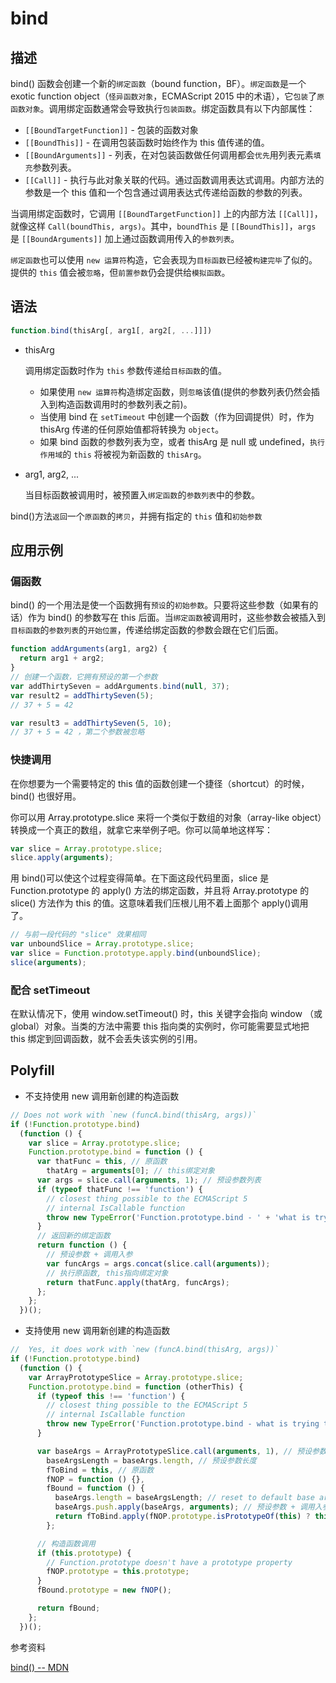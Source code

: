 # bind

## 描述

bind() 函数会创建一个新的`绑定函数`（bound function，BF）。`绑定函数`是一个 exotic function object（`怪异函数对象`，ECMAScript 2015 中的术语），它`包装`了`原函数对象`。调用绑定函数通常会导致执行`包装函数`。绑定函数具有以下内部属性：

- `[[BoundTargetFunction]]` - 包装的函数对象
- `[[BoundThis]]` - 在调用包装函数时始终作为 this 值传递的值。
- `[[BoundArguments]]` - 列表，在对包装函数做任何调用都会`优先`用列表元素`填充`参数列表。
- `[[Call]]` - 执行与此对象关联的代码。通过函数调用表达式调用。内部方法的参数是一个 this 值和一个包含通过调用表达式传递给函数的参数的列表。

当调用绑定函数时，它调用 `[[BoundTargetFunction]]` 上的内部方法 `[[Call]]`，就像这样 `Call(boundThis, args)`。其中，`boundThis` 是 `[[BoundThis]]`，`args` 是 `[[BoundArguments]]` 加上通过函数调用传入的`参数列表`。

`绑定函数`也可以使用 `new 运算符`构造，它会表现为`目标函数`已经被`构建完毕`了似的。提供的 `this` 值会被`忽略`，但`前置参数`仍会提供给`模拟函数`。

## 语法

```js
function.bind(thisArg[, arg1[, arg2[, ...]]])
```

- thisArg

  调用绑定函数时作为 `this` 参数传递给`目标函数`的值。

  - 如果使用 `new 运算符`构造绑定函数，则`忽略`该值(提供的参数列表仍然会插入到构造函数调用时的参数列表之前)。
  - 当使用 bind 在 `setTimeout` 中创建一个函数（作为回调提供）时，作为 thisArg 传递的任何原始值都将转换为 `object`。
  - 如果 bind 函数的参数列表为空，或者 thisArg 是 null 或 undefined，`执行作用域`的 `this` 将被视为新函数的 `thisArg`。

- arg1, arg2, ...

  当目标函数被调用时，被预置入`绑定函数`的`参数列表`中的参数。

bind()方法`返回`一个`原函数`的`拷贝`，并拥有指定的 `this` 值和`初始参数`

## 应用示例

### 偏函数

bind() 的一个用法是使一个函数拥有`预设`的`初始参数`。只要将这些参数（如果有的话）作为 bind() 的参数写在 this 后面。当`绑定函数`被调用时，这些参数会被插入到`目标函数`的`参数列表`的`开始位置`，传递给绑定函数的参数会跟在它们后面。

```js
function addArguments(arg1, arg2) {
  return arg1 + arg2;
}
// 创建一个函数，它拥有预设的第一个参数
var addThirtySeven = addArguments.bind(null, 37);
var result2 = addThirtySeven(5);
// 37 + 5 = 42

var result3 = addThirtySeven(5, 10);
// 37 + 5 = 42 ，第二个参数被忽略
```

### 快捷调用

在你想要为一个需要特定的 this 值的函数创建一个捷径（shortcut）的时候，bind() 也很好用。

你可以用 Array.prototype.slice 来将一个类似于数组的对象（array-like object）转换成一个真正的数组，就拿它来举例子吧。你可以简单地这样写：

```js
var slice = Array.prototype.slice;
slice.apply(arguments);
```

用 bind()可以使这个过程变得简单。在下面这段代码里面，slice 是 Function.prototype 的 apply() 方法的绑定函数，并且将 Array.prototype 的 slice() 方法作为 this 的值。这意味着我们压根儿用不着上面那个 apply()调用了。

```js
// 与前一段代码的 "slice" 效果相同
var unboundSlice = Array.prototype.slice;
var slice = Function.prototype.apply.bind(unboundSlice);
slice(arguments);
```

### 配合 setTimeout

在默认情况下，使用 window.setTimeout() 时，this 关键字会指向 window （或 global）对象。当类的方法中需要 this 指向类的实例时，你可能需要显式地把 this 绑定到回调函数，就不会丢失该实例的引用。

## Polyfill

- 不支持使用 new 调用新创建的构造函数

```js
// Does not work with `new (funcA.bind(thisArg, args))`
if (!Function.prototype.bind)
  (function () {
    var slice = Array.prototype.slice;
    Function.prototype.bind = function () {
      var thatFunc = this, // 原函数
        thatArg = arguments[0]; // this绑定对象
      var args = slice.call(arguments, 1); // 预设参数列表
      if (typeof thatFunc !== 'function') {
        // closest thing possible to the ECMAScript 5
        // internal IsCallable function
        throw new TypeError('Function.prototype.bind - ' + 'what is trying to be bound is not callable');
      }
      // 返回新的绑定函数
      return function () {
        // 预设参数 + 调用入参
        var funcArgs = args.concat(slice.call(arguments));
        // 执行原函数, this指向绑定对象
        return thatFunc.apply(thatArg, funcArgs);
      };
    };
  })();
```

- 支持使用 new 调用新创建的构造函数

```js
//  Yes, it does work with `new (funcA.bind(thisArg, args))`
if (!Function.prototype.bind)
  (function () {
    var ArrayPrototypeSlice = Array.prototype.slice;
    Function.prototype.bind = function (otherThis) {
      if (typeof this !== 'function') {
        // closest thing possible to the ECMAScript 5
        // internal IsCallable function
        throw new TypeError('Function.prototype.bind - what is trying to be bound is not callable');
      }

      var baseArgs = ArrayPrototypeSlice.call(arguments, 1), // 预设参数列表
        baseArgsLength = baseArgs.length, // 预设参数长度
        fToBind = this, // 原函数
        fNOP = function () {},
        fBound = function () {
          baseArgs.length = baseArgsLength; // reset to default base arguments
          baseArgs.push.apply(baseArgs, arguments); // 预设参数 + 调用入参
          return fToBind.apply(fNOP.prototype.isPrototypeOf(this) ? this : otherThis, baseArgs);
        };

      // 构造函数调用
      if (this.prototype) {
        // Function.prototype doesn't have a prototype property
        fNOP.prototype = this.prototype;
      }
      fBound.prototype = new fNOP();

      return fBound;
    };
  })();
```

参考资料

[bind() -- MDN](https://developer.mozilla.org/zh-CN/docs/Web/JavaScript/Reference/Global_Objects/Function/bind)
